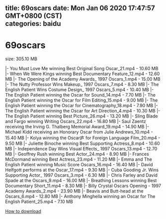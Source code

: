 
title: 69oscars
date: Mon Jan 06 2020 17:47:57 GMT+0800 (CST)    
categories: baidu
---

# 69oscars
size: 305.10 MB
 
 
|- You Must Love Me winning Best Original Song Oscar_21.mp4 - 10.60 MB
|- When We Were Kings winning Best Documentary Feature_12.mp4 - 12.60 MB
|- The Opening of the Academy Awards_ 1997 Oscars_1.mp4 - 15.00 MB
|- The Nutty Professor Wins Makeup_ 1997 Oscars_7.mp4 - 8.30 MB
|- The English Patient Wins Costume Design_ 1997 Oscars_5.mp4 - 10.40 MB
|- The English Patient winning the Oscar for Sound_14.mp4 - 7.70 MB
|- The English Patient winning the Oscar for Film Editing_15.mp4 - 9.00 MB
|- The English Patient winning the Oscar for Cinematography_18.mp4 - 7.90 MB
|- The English Patient winning the Oscar for Art Direction_4.mp4 - 10.30 MB
|- The English Patient winning Best Picture_26.mp4 - 13.20 MB
|- Sling Blade and Fargo winning Writing Oscars_22.mp4 - 16.80 MB
|- Saul Zaentz receiving the Irving G. Thalberg Memorial Award_19.mp4 - 14.90 MB
|- Michael Kidd receiving an Honorary Oscar from Julie Andrews_10.mp4 - 15.40 MB
|- Kolya winning the Oscar庐 for Foreign Language Film_20.mp4 - 9.50 MB
|- Juliette Binoche winning Best Supporting Actress_8.mp4 - 10.60 MB
|- Independence Day Wins Visual Effects_ 1997 Oscars_13.mp4 - 12.70 MB
|- Geoffrey Rush winning Best Actor_24.mp4 - 8.90 MB
|- Frances McDormand winning Best Actress_23.mp4 - 11.20 MB
|- Emma and The English Patient winning Music Score Oscars_16.mp4 - 16.40 MB
|- David Helfgott performs at the Oscar_17.mp4 - 9.30 MB
|- Cuba Gooding Jr. Wins Supporting Actor_ 1997 Oscars_3.mp4 - 6.30 MB
|- Chris Farley and David Spade at the Oscars_9.mp4 - 16.00 MB
|- Breathing Lessons winning Best Documentary Short_11.mp4 - 8.30 MB
|- Billy Crystal Oscars Opening - 1997 Academy Awards_2.mp4 - 23.90 MB
|- Beavis and Butt-head at the Oscars_6.mp4 - 12.80 MB
|- Anthony Minghella winning an Oscar for The English Patient_25.mp4 - 7.10 MB

[How to download](https://bpcam.bemobtrk.com/go/2ceec3aa-1ca2-46d6-b9ff-aaa5c184517c?jno=5426)